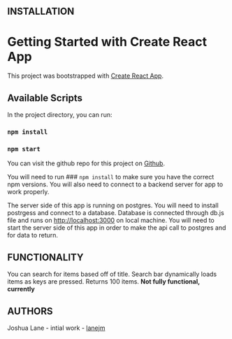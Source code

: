 INSTALLATION
------------
# Getting Started with Create React App

This project was bootstrapped with [Create React App](https://github.com/facebook/create-react-app).

## Available Scripts

In the project directory, you can run:

### `npm install`

### `npm start`


You can visit the github repo for this project on [Github](https://github.com/lanejm/crealyticstest).

You will need to run ### `npm install` to make sure you have the correct npm versions.  You will also need to connect to a backend server for app to work properly. 

The server side of this app is running on postgres.  You will need to install postrgess and connect to a database.  Database is connected through db.js file and runs on [http://localhost:3000](http://localhost:3000) on local machine. You will need to start the server side of this app in order to make the api call to postgres and for data to return.  

FUNCTIONALITY
-------------
You can search for items based off of title.  Search bar dynamically loads items as keys are pressed.  Returns 100 items. **Not fully functional, currently** 

AUTHORS
-------
Joshua Lane - intial work - [lanejm](https://github.com/lanejm)